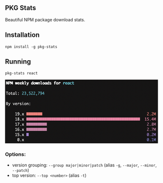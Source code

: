 ## PKG Stats

Beautiful NPM package download stats.

## Installation

```
npm install -g pkg-stats
```

## Running

```
pkg-stats react
```

<div align='center'>
  <img src="https://raw.githubusercontent.com/mdjastrzebski/pkg-stats/main/docs/public/example-react.png" alt="pkg-stats" height="210" width="538" />
</div>

### Options:

- version grouping: `--group major|minor|patch` (alias `-g`, `--major`, `--minor`, `--patch`)
- top version: `--top <number>` (alias `-t`)
